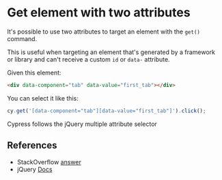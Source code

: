 # Get element with two attributes

It's possible to use two attributes to target an element with the `get()` command.

This is useful when targeting an element that's generated by a framework or library and can't receive a custom `id` or `data-` attribute.

Given this element:

```html
<div data-component="tab" data-value="first_tab"></div>
```

You can select it like this:

```js
cy.get('[data-component="tab"][data-value="first_tab"]').click();
```

Cypress follows the jQuery multiple attribute selector

## References

- StackOverflow [answer](https://stackoverflow.com/questions/61763473/how-to-add-two-data-attribute-check-in-cypress)
- jQuery [Docs](https://api.jquery.com/multiple-attribute-selector/)
